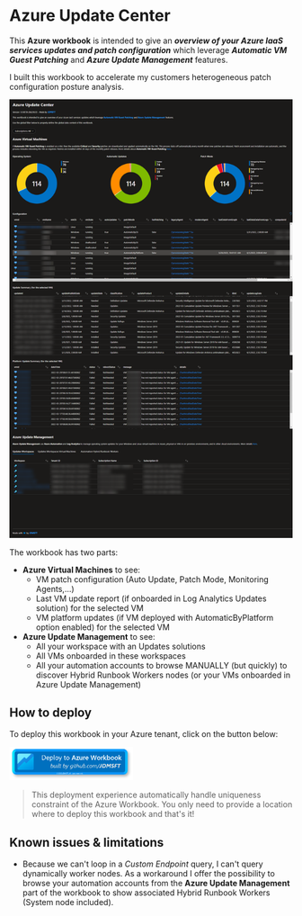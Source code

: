 # Azure Update Center

This **Azure workbook** is intended to give an ***overview of your Azure IaaS services updates and patch configuration*** which leverage ***Automatic VM Guest Patching*** and ***Azure Update Management*** features.

I built this workbook to accelerate my customers heterogeneous patch configuration posture analysis.

![Azure Update Center workbook](media/AzureUpdateCenter.png)

The workbook has two parts:

* **Azure Virtual Machines** to see:
  * VM patch configuration (Auto Update, Patch Mode, Monitoring Agents,...)
  * Last VM update report (if onboarded in Log Analytics Updates solution) for the selected VM
  * VM platform updates (if VM deployed with AutomaticByPlatform option enabled) for the selected VM
* **Azure Update Management** to see:
  * All your workspace with an Updates solutions
  * All VMs onboarded in these workspaces
  * All your automation accounts to browse MANUALLY (but quickly) to discover Hybrid Runbook Workers nodes (or your VMs onboarded in Azure Update Management)

## How to deploy

To deploy this workbook in your Azure tenant, click on the button below:

<a href="https://portal.azure.com/#create/Microsoft.Template/uri/https%3A%2F%2Fraw.githubusercontent.com%2Fjdmsft%2FAzureUpdateCenter%2Fmain%2Ftemplate%2Fdeploy.json" target="_blank"><img src="https://raw.githubusercontent.com/jdmsft/AzureUpdateCenter/main/media/DeployToAzWorkbookByJDMSFT_v2.0.png" height="60"/></a>

> This deployment experience automatically handle uniqueness constraint of the Azure Workbook. You only need to provide a location where to deploy this workbook and that's it!

## Known issues & limitations

* Because we can't loop in a *Custom Endpoint* query, I can't query dynamically worker nodes. As a workaround I offer the possibility to browse your automation accounts from the **Azure Update Management** part of the workbook to show associated Hybrid Runbook Workers (System node included).